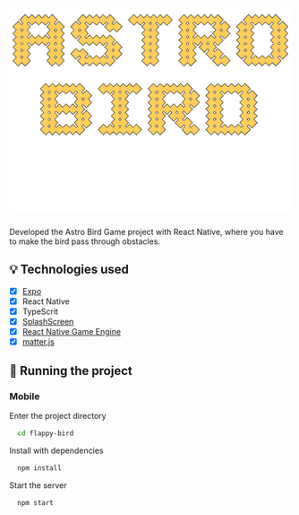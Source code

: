 <h1 align="center">
  <img alt="Astro Bird App Game" title="Astro Bird App Game" src="./src/assets/images/logo.png" />
</h1>

Developed the Astro Bird Game project with React Native, where you have to make the bird pass through obstacles.



<!--
## 👏 Learning and more implementations

Describe what you learned and implemented in the project. -->

## 💡 Technologies used

- [x] [Expo](https://docs.expo.dev/)
- [x] React Native
- [x] TypeScrit
- [x] [SplashScreen](https://docs.expo.dev/versions/latest/sdk/splash-screen/)
- [x] [React Native Game Engine](https://github.com/bberak/react-native-game-engine)
- [x] [matter.js](https://brm.io/matter-js/)

## 🚀 Running the project

<!-- ### Back-end

Enter the project directory

```bash
  cd my-project
```

Install with dependencies

```bash
  npm install
```

Start the server

```bash
  npm run start
``` -->

### Mobile

Enter the project directory

```bash
  cd flappy-bird
```

Install with dependencies

```bash
  npm install
```

Start the server

```bash
  npm start
```

